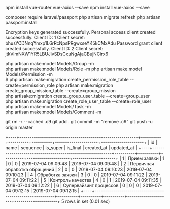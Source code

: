 npm install vue-router vue-axios --save
npm install vue-axios --save



composer require laravel/passport
php artisan migrate:refresh
php artisan passport:install

Encryption keys generated successfully.
Personal access client created successfully.
Client ID: 1
Client secret: bhusYCDNnqYmxp1L6rRcNpsPRgwxseYK5kCMxAdu
Password grant client created successfully.
Client ID: 2
Client secret: jtkVlmNXW1YR5LBUJivSDsCxuNgAjaCBujNCirx6

php artisan make:model Models/Group -m                                        
php artisan make:model Models/Role -m
php artisan make:model Models/Permission -m                                   
$ php artisan make:migration create_permission_role_table --create=permission_role
php artisan make:migration create_group_mission_table --create=group_mission  
php artisake:migration create_group_user_table --create=group_user        
php artisan make:migration create_role_user_table --create=role_user          
php artisan make:model Models/Task -m                                         
php artisan make:model Models/Comment -m    

git rm -r --cached .c9
git add .
git commit -m "remove .c9"
git push -u origin master

+----+----------------------------------------------------------+----------+----------+----------+---------------------+---------------------+
| id | name                                                     | sequence | is_super | is_final | created_at          | updated_at          |
+----+----------------------------------------------------------+----------+----------+----------+---------------------+---------------------+
|  1 | Прием заявки                                             |        1 |        0 |        0 | 2019-07-04 09:09:48 | 2019-07-04 09:09:48 |
|  2 | Первичная обработка обращений                            |        2 |        0 |        0 | 2019-07-04 09:10:23 | 2019-07-04 09:10:23 |
|  4 | Обработка заявки                                         |        3 |        0 |        0 | 2019-07-04 09:11:22 | 2019-07-04 09:11:22 |
|  5 | Контроль качества                                        |        4 |        0 |        1 | 2019-07-04 09:11:35 | 2019-07-04 09:12:22 |
|  6 | Супервайзинг процессов                                   |        0 |        0 |        0 | 2019-07-04 09:12:15 | 2019-07-04 09:12:15 |
+----+----------------------------------------------------------+----------+----------+----------+---------------------+---------------------+
5 rows in set (0.01 sec)



